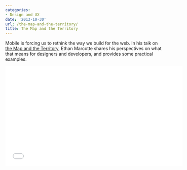 ```yaml
---
categories:
- Design and UX
date: '2013-10-30'
url: /the-map-and-the-territory/
title: The Map and the Territory
---
```


Mobile is forcing us to rethink the way we build for the web. In his talk on <a href="http://vimeo.com/63525054">the Map and the Territory</a>, Ethan Marcotte shares his perspectives on what that means for designers and developers, and provides some practical examples.

<iframe src="//player.vimeo.com/video/63525054?color=9a151b" width="560" height="315" frameborder="0" webkitallowfullscreen mozallowfullscreen allowfullscreen></iframe>